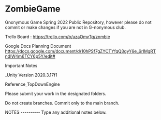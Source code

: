# ZombieGame
Gnonymous Game Spring 2022
Public Repository, however please do not commit or make changes if you are not in G-nonymous club.

Trello Board : 
https://trello.com/b/uzaOmvTq/zombie

Google Docs Planning Document
https://docs.google.com/document/d/10hPSf7gZYCTYfqQ3gyY6e_6rIMgRTndIW4m6TCY6p5Y/edit#

Important Notes

_Unity Version 2020.3.17f1

Reference_TopDownEngine


Please submit your work in the designated folders.

Do not create branches. Commit only to the main branch.



NOTES
---------- Type any additional notes below.

